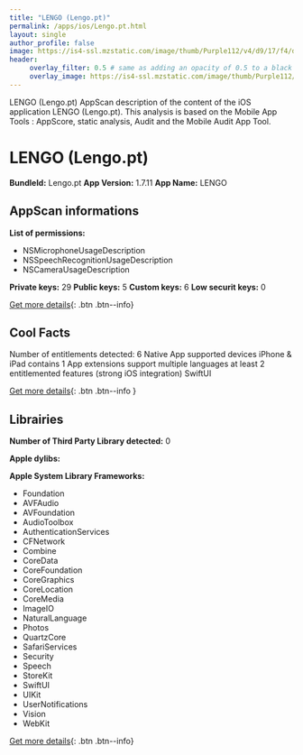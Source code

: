 ```yaml
---
title: "LENGO (Lengo.pt)"
permalink: /apps/ios/Lengo.pt.html
layout: single
author_profile: false
image: https://is4-ssl.mzstatic.com/image/thumb/Purple112/v4/d9/17/f4/d917f4d4-8de4-72a6-06ce-25dcf0f25a0f/AppIcon_pt-0-1x_U007emarketing-0-7-0-85-220.png/512x512bb.jpg
header: 
     overlay_filter: 0.5 # same as adding an opacity of 0.5 to a black background
     overlay_image: https://is4-ssl.mzstatic.com/image/thumb/Purple112/v4/d9/17/f4/d917f4d4-8de4-72a6-06ce-25dcf0f25a0f/AppIcon_pt-0-1x_U007emarketing-0-7-0-85-220.png/512x512bb.jpg
---
```

LENGO (Lengo.pt) AppScan description of the content of the iOS application LENGO (Lengo.pt). This analysis is based on the Mobile App Tools : AppScore, static analysis, Audit and the Mobile Audit App Tool.

# LENGO (Lengo.pt)

**BundleId:** Lengo.pt
**App Version:** 1.7.11
**App Name:** LENGO


## AppScan informations 

**List of permissions:** 
- NSMicrophoneUsageDescription
- NSSpeechRecognitionUsageDescription
- NSCameraUsageDescription
  
  
**Private keys:** 29
**Public keys:** 5
**Custom keys:** 6
**Low securit keys:** 0
  
[Get more details](/pricing.html){: .btn .btn--info}

## Cool Facts

Number of entitlements detected: 6
Native App
supported devices iPhone & iPad
contains 1 App extensions
support multiple languages
at least 2 entitlemented features (strong iOS integration)
SwiftUI
  
[Get more details](/pricing.html){: .btn .btn--info }

## Librairies 
**Number of Third Party Library detected:** 0


**Apple dylibs:**


**Apple System Library Frameworks:**
- Foundation
- AVFAudio
- AVFoundation
- AudioToolbox
- AuthenticationServices
- CFNetwork
- Combine
- CoreData
- CoreFoundation
- CoreGraphics
- CoreLocation
- CoreMedia
- ImageIO
- NaturalLanguage
- Photos
- QuartzCore
- SafariServices
- Security
- Speech
- StoreKit
- SwiftUI
- UIKit
- UserNotifications
- Vision
- WebKit


  
[Get more details](/pricing.html){: .btn .btn--info}

